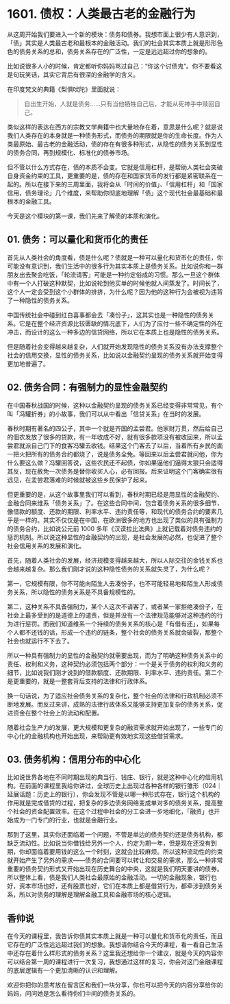 # 1601. 债权：人类最古老的金融行为
从这周开始我们要进入一个新的模块：债务和债券。我想市面上很少有人意识到，「债」其实是人类最古老和最根本的金融活动。我们的社会其实本质上就是形形色色的债务关系的总和，债务关系存在的广泛性，一定是远远超过你的想象的。

比如说很多人小的时候，肯定都听你妈妈骂过自己：“你这个讨债鬼”。你不要看这是句玩笑话，其实它背后有很深的金融学的含义。

在印度梵文的典籍《梨俱吠陀》里面就说：

> 自出生开始，人就是债务……只有当他牺牲自己后，才能从死神手中赎回自己。

类似这样的表达在西方的宗教文学典籍中也大量地存在着，意思是什么呢？就是说我们人类存在的本身就是一种债务形式，而债务的期限就是你的生命长度。作为人类最原始、最古老的金融活动，债的存在有很多种形式，从隐性的债务关系到显性的债务合同，再到规模化、标准化的债券市场。

但不管以什么方式存在，债的本质不会变。它就是信用杠杆，是帮助人类社会突破自身资金约束的工具，更重要的是，债的存在和国家货币的发行都是紧密联系在一起的。所以在接下来的三周里面，我将会从「时间的价值」、「信用杠杆」和「国家信用，债务理论」几个维度，来帮助你彻底地理解「债」这个现代社会最基础和最根本的金融工具。

今天是这个模块的第一课，我们先来了解债的本质和演化。

## 01. 债务：可以量化和货币化的责任

首先从人类社会的角度看，债是什么呢？债就是一种可以量化和货币化的责任，你可能没有意识到，我们生活中的很多行为其实本质上是债务关系。比如说你和一群朋友出去聚会吃饭，「轮流请客」可能是一种约定俗成的习惯。那么一旦这个群体中有一个人打破这种默契，比如说轮到他买单的时候他就人间蒸发了。时间长了，这个人一定会受到这个小群体的排挤，为什么呢？因为他的这种行为会被视为违背了一种隐性的债务关系。

中国传统社会中碰到红白喜事都会去「凑份子」，这其实也是一种隐性的债务关系。它是在整个经济资源比较匮缺的情况底下，人们为了应付一些不确定性的外在冲击，而设计的这么一种多边的信贷网络，所以它在本质上也是隐性的债务关系。

但是随着社会变得越来越复杂，人们就开始发现隐性的债务关系没有办法支撑整个社会的信用交换，显性的债务关系，比如说以金融契约呈现的债务关系就开始变得更加地普遍了。

## 02. 债务合同：有强制力的显性金融契约

在中国春秋战国的时候，这种以金融契约呈现的债务关系已经变得非常常见，有个叫「冯驩折券」的小故事，我们可以从中看出「信贷关系」在当时的发展。

春秋时期有著名的四公子，其中一个就是齐国的孟尝君。他家财万贯，然后给自己的佃农发放了很多的贷款，有一年收成不好，就有很多款项没有被收回来，所以孟尝君就派自己门下的食客冯驩去收钱。结果这个门客去了以后，当着所有乡民的面一把火把所有的债务合约都烧了，说是债务全免。等回来以后孟尝君就问他，你为什么要这么做？冯驩回答说，这些农民还不起债，你如果逼他们逼得太狠只会适得其反，现在赦免一次债务是替你收买人心，必有回报。后来证明这个门客确实很有远见，在孟尝君落难的时候就被这些乡民保护了起来。

但更重要的是，从这个故事里我们可以看到，春秋时期已经是用显性的金融契约、金融合同来维系「债务关系」了。在这些合同中间，包含着债务关系的很多细节，像借款的额度、还款的期限、利率水平、违约责任等，和现代的债务合约的要素几乎是一样的。其实不仅仅是在中国，在欧洲很多的地方也出现了类似的具有强制力的债务合约，比如说公元前 1000 多年《汉谟拉比法典》上就记载着对债务违约的惩罚机制。所以说这种显性的金融契约的出现，是社会发展的必然，也促进了整个社会信用关系的发展和演化。

首先，随着人类社会的发展，经济规模变得越来越大，所以人际交往的金钱关系也会越来越复杂。那么我们刚才说的这种隐性债务的关系就失灵了，为什么呢？

第一，它规模有限，你不可能向陌生人去凑份子，也不可能轻易地和陌生人形成债务关系，所以隐性的债务关系是不具备规模性的。

第二，这种关系不具备强制力，某个人这次不请客了，或者某一家拒绝凑份子，在社会上最多受到的是道德上的谴责，但是并没有一个法律规范能够对这种违约的行为进行惩罚。而我们知道维系一个持续的债务关系的核心是「有借有还」，如果每个人都不还钱的话，形成一个违约的链条，整个社会的债务关系就会破裂，那整个社会也就运行不下去了。

所以一种具有强制力的显性的金融契约就需要出现，而为了明确这种债务关系中的责任、权利和义务，这种契约必须包括两个部分：一个是关于债务的权利和义务的细节，比如说我们刚才说到的借款额度、还款期限、利率水平、违约责任。第二个是更重要的，就是一整套背后支持的法律和行政体系。

换一句话说，为了适应社会债务关系的复杂化，整个社会的法律和行政机制必须不断地发展。而反过来讲，成熟的法律行政体系又能够支持更加复杂的债务关系，促进资金在整个社会上的流动和配置。

随着社会生产力的发展，更大规模和更复杂的融资需求就开始出现了，一些专门的中心化的金融机构也开始出现，来帮助更有效地实现这些借贷需求。

## 03. 债务机构：信用分布的中心化

比如说世界各地在不同时期出现的典当行、钱庄、银行，就是这种中心化的信用机构。在前面的课程里我给你讲过，全球历史上出现过各种各样的银行雏形（024｜延展话题：历史上的银行），你会发现不管是以哪一种形式存在，银行这个机构的作用就是完成借贷的过程，把复杂的多边债务网络变成单对多的债务关系，提高整个社会的资金配置效率。在这个过程中社会的分工会进一步地细化，「融资」也开始成为一门专门的行业，也就是金融行业。

那到了这里，其实你还面临着一个问题，不管是单边的债务契约还是债务机构，都缺乏流动性。比如说当你借钱给另外一个人，约定为期一年，但是现在还没有到期，你却面临着要用钱的这么一个时刻，这就会比较麻烦。所以这种流动性的约束就开始产生了另外的需求——债务的合同要可以转让和交易的需求，那么一种非常重要的债务契约形式又开始出现在历史舞台的中央，这就是我们明天要讲的债券。所以整体上看，债是我们人类社会最原始的金融活动。一切的金融现象，银行也好，资本市场也好，还有股票也好，它们在本质上都是借贷行为，都牵涉到债务关系，所以对债务的理解是理解金融工具和金融市场的核心逻辑。

## 香帅说
在今天的课程里，我告诉你债其实本质上就是一种可以量化和货币化的责任，而且它存在的广泛性远远超过我们的想象。我想请你结合今天的课程，看一看自己生活中还存在着什么样形式的债务关系？这里我还想给你一个建议，就是今天的内容你可以结合第一周的课程进行一次复习，我想通过这样的复习，你会对这门金融课程的底层逻辑有一个更加清晰的认识和理解。

欢迎你把你的思考放在留言区和我们一块分享，你也可以把今天的内容分享给你的妈妈，问问她是怎么看待你们中间的债务关系的。



